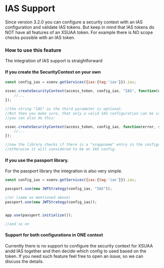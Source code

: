 # IAS Support

Since version 3.2.0 you can configure a security context with an IAS configuration and validate IAS tokens.
But keep in mind that IAS tokens do NOT have all features of an XSUAA token. For example there is NO scope checks possible with an IAS token.


### How to use this feature
The integration of IAS support is straightforward

#### If you create the SecurityContext on your own
```js
const config_ias = xsenv.getServices({ias:{tag:'ias'}}).ias;

xssec.createSecurityContext(access_token, config_ias, "IAS", function(error, securityContext, tokenInfo) {
    //...
});

//the string "IAS" as the third parameter is optional. 
//But then you make sure, that only a valid IAS configuration can be configured!
//you can also do this:

xssec.createSecurityContext(access_token, config_ias, function(error, securityContext, tokenInfo) {
    //...
});

//now the library checks if there is a "xsappname" entry in the configuration to identify an XSUAA config.
//otherwise it will considered to be an IAS config.

```

#### If you use the passport library. 
For the passport library the integration is also very simple.

```js
const config_ias = xsenv.getServices({ias:{tag:'ias'}}).ias;

passport.use(new JWTStrategy(config_ias, "IAS"));

//or (same as mentioned above)
passport.use(new JWTStrategy(config_ias));


app.use(passport.initialize());

//and so on
```

#### Support for both configurations in ONE context
Currently there is no support to configure the security context for XSUAA andd IAS together and then decide which config to used based on the token.
If you need such feature feel free to open an issue, so we can discuss the details.

